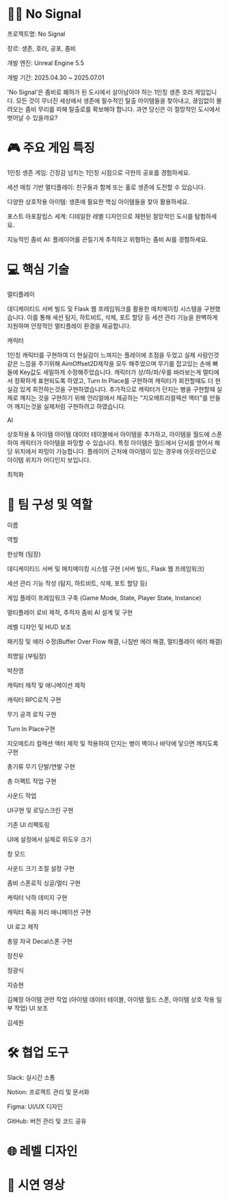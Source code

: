 # 🧟‍♂️ No Signal

프로젝트명: No Signal

장르: 생존, 호러, 공포, 좀비

개발 엔진: Unreal Engine 5.5

개발 기간: 2025.04.30 ~ 2025.07.01

'No Signal'은 좀비로 폐허가 된 도시에서 살아남아야 하는 1인칭 생존 호러 게임입니다. 모든 것이 무너진 세상에서 생존에 필수적인 탈출 아이템들을 찾아내고, 끊임없이 몰려오는 좀비 무리를 피해 탈출로를 확보해야 합니다. 과연 당신은 이 절망적인 도시에서 벗어날 수 있을까요?


# 🎮 주요 게임 특징
1인칭 생존 게임: 긴장감 넘치는 1인칭 시점으로 극한의 공포를 경험하세요.

세션 매칭 기반 멀티플레이: 친구들과 함께 또는 홀로 생존에 도전할 수 있습니다.

다양한 상호작용 아이템: 생존에 필요한 핵심 아이템들을 찾아 활용하세요.

포스트 아포칼립스 세계: 디테일한 레벨 디자인으로 재현된 절망적인 도시를 탐험하세요.

지능적인 좀비 AI: 플레이어를 끈질기게 추적하고 위협하는 좀비 AI를 경험하세요.



# 💻 핵심 기술

멀티플레이

데디케이티드 서버 빌드 및 Flask 웹 프레임워크를 활용한 매치메이킹 시스템을 구현했습니다. 이를 통해 세션 탐지, 하트비트, 삭제, 포트 할당 등 세션 관리 기능을 완벽하게 지원하며 안정적인 멀티플레이 환경을 제공합니다.

캐릭터 

1인칭 캐릭터를 구현하여 더 현실감이 느껴지는 플레이에 초점을 두었고 실제 사람인것같은 느낌을 주기위해 AimOffset2D제작을 모두 해주었으며 무기를 잡고있는 손에 뼈들에 Key값도 세밀하게 수정해주었습니다. 캐릭터가 상/하/좌/우를 바라보는게 멀티에서 정확하게 표현되도록 하였고, Turn In Place를 구현하여 캐릭터가 회전할때도 더 현실감 있게 회전하는것을 구현하였습니다.
추가적으로 캐릭터가 던지는 병을 구현할때 실제로 깨지는 것을 구현하기 위해 언리얼에서 제공하는 "지오메트리컬렉션 액터"를 만들어 깨지는것을 실제처럼 구현하려고 하였습니다.

AI


상호작용 & 아이템
아이템 데이터 테이블에서 아이템을 추가하고, 아이템을 월드에 스폰하여 캐릭터가 아이템을 파밍할 수 있습니다. 특정 아이템은 월드에서 단서를 얻어서 해당 위치에서 파밍이 가능합니다. 플레이어 근처에 아이템이 있는 경우에 아웃라인으로 아이템 위치가 어디인지 보입니다.

최적화


# 👥 팀 구성 및 역할
이름

역할

한상혁 (팀장)

데디케이티드 서버 및 매치메이킹 시스템 구현 (서버 빌드, Flask 웹 프레임워크)

세션 관리 기능 작성 (탐지, 하트비트, 삭제, 포트 할당 등)

게임 플레이 프레임워크 구축 (Game Mode, State, Player State, Instance)

멀티플레이 로비 제작, 추적자 좀비 AI 설계 및 구현

레벨 디자인 및 HUD 보조

패키징 및 에러 수정(Buffer Over Flow 해결, 나침반 에러 해결, 멀티플레이 에러 해결)

최명일 (부팀장)

박찬영

캐릭터 제작 및 애니메이션 제작

캐릭터 RPC로직 구현

무기 공격 로직 구현

Turn In Place구현

지오메트리 컬렉션 액터 제작 및 적용하여 던지는 병이 벽이나 바닥에 닿으면 깨지도록 구현

총기류 무기 단발/연발 구현

총 이펙트 작업 구현

사운드 작업

UI구현 및 로딩스크린  구현

기존 UI 리펙토링

UI에 설정에서 실제로 위도우 크기

창 모드

사운드 크기 조절 설정 구현

좀비 스폰로직 싱글/멀티 구현

케릭터 낙하 데미지 구현

캐릭터 죽음 처리 애니메이션 구현

UI 로고 제작

총알 자국 Decal스폰 구현

장진우

정광식

지승현

김혜정
아이템 관련 작업 (아이템 데이터 테이블, 아이템 월드 스폰, 아이템 상호 작용 일부 작업)
UI 보조

김세원


# 🛠️ 협업 도구
Slack: 실시간 소통

Notion: 프로젝트 관리 및 문서화

Figma: UI/UX 디자인

GitHub: 버전 관리 및 코드 공유

# 🌐 레벨 디자인

# 📸 시연 영상
